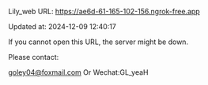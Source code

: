 Lily_web URL: https://ae6d-61-165-102-156.ngrok-free.app

Updated at: 2024-12-09 12:40:17

If you cannot open this URL, the server might be down.

Please contact: 

goley04@foxmail.com Or Wechat:GL_yeaH